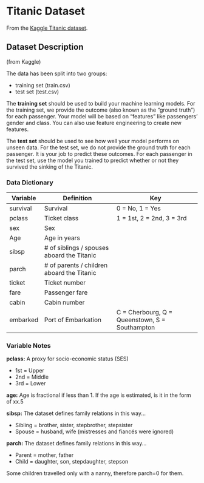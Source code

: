 # Titanic Dataset

From the [Kaggle Titanic dataset](https://www.kaggle.com/competitions/titanic/data).

## Dataset Description

(from Kaggle)

The data has been split into two groups:

* training set (train.csv)
* test set (test.csv)

The **training set** should be used to build your machine learning models. For the training set, we provide the outcome
(also known as the “ground truth”) for each passenger. Your model will be based on “features” like passengers’ gender
and class. You can also use feature engineering to create new features.

The **test set** should be used to see how well your model performs on unseen data. For the test set, we do not provide the
ground truth for each passenger. It is your job to predict these outcomes. For each passenger in the test set, use the
model you trained to predict whether or not they survived the sinking of the Titanic.


### Data Dictionary

| Variable | Definition | Key |
| -------- | ---------- | --- |
| survival | Survival | 0 = No, 1 = Yes |
| pclass | Ticket class | 1 = 1st, 2 = 2nd, 3 = 3rd |
| sex | Sex	| |
| Age | Age in years | |
| sibsp | # of siblings / spouses aboard the Titanic | |
| parch | # of parents / children aboard the Titanic | |
| ticket | Ticket number | |
| fare | Passenger fare	| |
| cabin | Cabin number | |
| embarked | Port of Embarkation | C = Cherbourg, Q = Queenstown, S = Southampton |


### Variable Notes

**pclass:** A proxy for socio-economic status (SES)

- 1st = Upper
- 2nd = Middle
- 3rd = Lower

**age:** Age is fractional if less than 1. If the age is estimated, is it in the form of xx.5

**sibsp:** The dataset defines family relations in this way...

- Sibling = brother, sister, stepbrother, stepsister
- Spouse = husband, wife (mistresses and fiancés were ignored)

**parch:** The dataset defines family relations in this way...

- Parent = mother, father
- Child = daughter, son, stepdaughter, stepson

Some children travelled only with a nanny, therefore parch=0 for them.
